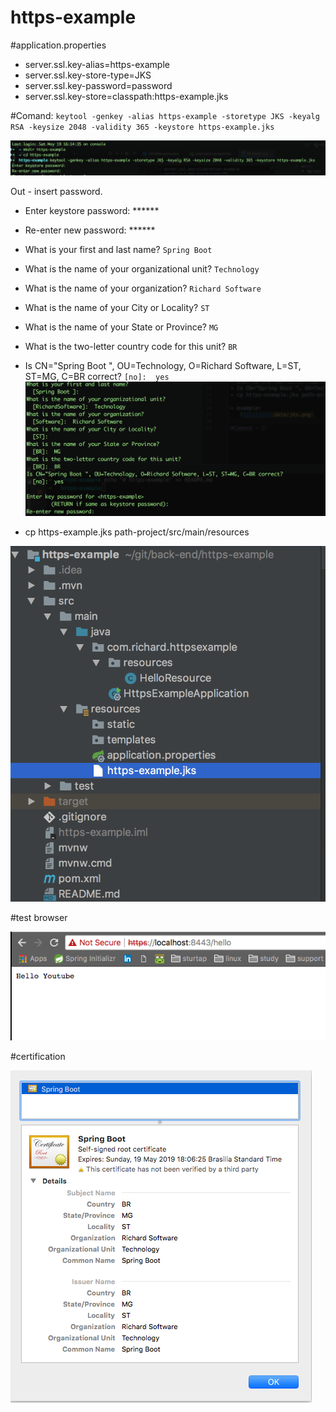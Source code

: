 # https-example

#application.properties
- server.ssl.key-alias=https-example
- server.ssl.key-store-type=JKS
- server.ssl.key-password=password
- server.ssl.key-store=classpath:https-example.jks

#Comand: 
`keytool -genkey -alias https-example -storetype JKS -keyalg RSA -keysize 2048 -validity 365 -keystore https-example.jks`

![picture](data/comand-1.png)

Out - insert password.

- Enter keystore password: ******
- Re-enter new password: ******
- What is your first and last name? `Spring Boot`
- What is the name of your organizational unit? `Technology`
- What is the name of your organization? `Richard Software`
- What is the name of your City or Locality? `ST`
- What is the name of your State or Province? `MG`
- What is the two-letter country code for this unit? `BR`
- Is CN="Spring Boot ", OU=Technology, O=Richard Software, L=ST, ST=MG, C=BR correct? `[no]:  yes`
![picture](data/out.png)

- cp https-example.jks path-project/src/main/resources

![picture](data/jks.png)
   
#test browser

![picture](data/browser.png)

#certification

![picture](data/certification.png)

